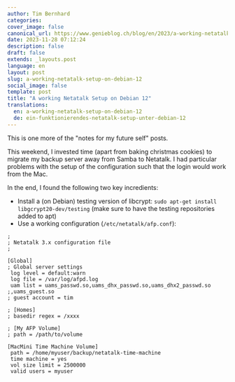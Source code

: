 ```yaml
---
author: Tim Bernhard
categories:
cover_image: false
canonical_url: https://www.genieblog.ch/blog/en/2023/a-working-netatalk-setup-on-debian-12
date: 2023-11-28 07:12:24
description: false
draft: false
extends: _layouts.post
language: en
layout: post
slug: a-working-netatalk-setup-on-debian-12
social_image: false
template: post
title: "A working Netatalk Setup on Debian 12"
translations:
  en: a-working-netatalk-setup-on-debian-12
  de: ein-funktionierendes-netatalk-setup-unter-debian-12
---
```


This is one more of the "notes for my future self" posts.

This weekend, I invested time (apart from baking christmas cookies) to migrate my backup server away from Samba to Netatalk. I had particular problems with the setup of the configuration such that the login would work from the Mac.

In the end, I found the following two key incredients:

- Install a (on Debian) testing version of libcrypt: `sudo apt-get install libgcrypt20-dev/testing` (make sure to have the testing repositories added to apt)
- Use a working configuration (`/etc/netatalk/afp.conf`):

```
;
; Netatalk 3.x configuration file
;

[Global]
; Global server settings
 log level = default:warn
 log file = /var/log/afpd.log
 uam list = uams_passwd.so,uams_dhx_passwd.so,uams_dhx2_passwd.so
;,uams_guest.so
; guest account = tim

; [Homes]
; basedir regex = /xxxx

; [My AFP Volume]
; path = /path/to/volume

[MacMini Time Machine Volume]
 path = /home/myuser/backup/netatalk-time-machine
 time machine = yes
 vol size limit = 2500000
 valid users = myuser

```

